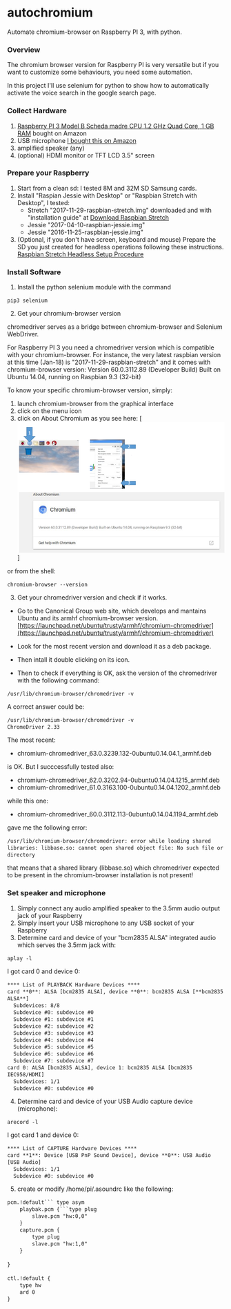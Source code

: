 # autochromium

Automate chromium-browser on Raspberry PI 3, with python.

### Overview
The chromium browser version for Raspberry PI is very versatile but if you want to customize some behaviours, you need some automation.

In this project I'll use selenium for python to show how to automatically activate the voice search in the google search page.

### Collect Hardware
1. [Raspberry PI 3 Model B Scheda madre CPU 1.2 GHz Quad Core, 1 GB RAM](https://www.amazon.it/gp/product/B01CD5VC92/ref=oh_aui_search_detailpage?ie=UTF8&psc=1) bought on Amazon
2. USB microphone [I bought this on Amazon](https://www.amazon.it/Microfono-Piccolo-desktop-Discorso-registrazione/dp/B00XU1GHO4/ref=sr_1_5?s=electronics&ie=UTF8&qid=1517425711&sr=1-5&keywords=microfono+usb)
3. amplified speaker (any)
4. (optional) HDMI monitor or TFT LCD 3.5" screen

### Prepare your Raspberry
1. Start from a clean sd: I tested 8M and 32M SD Samsung cards.
2. Install "Raspian Jessie with Desktop" or "Raspbian Stretch with Desktop", I tested:
   - Stretch "2017-11-29-raspbian-stretch.img" downloaded and with "installation guide" at [Download Raspbian Stretch](https://www.raspberrypi.org/downloads/raspbian/)
   - Jessie "2017-04-10-raspbian-jessie.img"
   - Jessie "2016-11-25-raspbian-jessie.img"
3. (Optional, if you don't have screen, keyboard and mouse) Prepare the SD you just created for headless operations following these instructions. [
Raspbian Stretch Headless Setup Procedure](https://www.raspberrypi.org/forums/viewtopic.php?t=191252) 

### Install Software

1. Install the python selenium module with the command
```
pip3 selenium
```

2. Get your chromium-browser version

chromedriver serves as a bridge between chromium-browser and Selenium WebDriver.

For Raspberry PI 3 you need a chromedriver version which is compatible with your chromium-browser.
For instance, the very latest raspbian version at this time (Jan-18) is "2017-11-29-raspbian-stretch" and it comes with chromium-browser version: 
Version 60.0.3112.89 (Developer Build) Built on Ubuntu 14.04, running on Raspbian 9.3 (32-bit)

To know your specific chromium-browser version, simply:
1. launch chromium-browser from the graphical interface 
2. click on the menu icon
3. click on About Chromium as you see here:
[![](https://github.com/guido57/autochromium/blob/master/chromium-browser-v.PNG)]

or from the shell:
```
chromium-browser --version
```

3. Get your chromedriver version and check if it works.

- Go to the Canonical Group web site, which develops and mantains Ubuntu and its armhf chromium-browser version. 
[https://launchpad.net/ubuntu/trusty/armhf/chromium-chromedriver](https://launchpad.net/ubuntu/trusty/armhf/chromium-chromedriver)

- Look for the most recent version and download it as a deb package.
- Then intall it double clicking on its icon.
- Then to check if everything is OK, ask the version of the chromedriver with the following command:
```
/usr/lib/chromium-browser/chromedriver -v
```
A correct answer could be:
```
/usr/lib/chromium-browser/chromedriver -v
ChromeDriver 2.33
```

The most recent:
- chromium-chromedriver_63.0.3239.132-0ubuntu0.14.04.1_armhf.deb

is OK. But I succcessfully tested also:
- chromium-chromedriver_62.0.3202.94-0ubuntu0.14.04.1215_armhf.deb
- chromium-chromedriver_61.0.3163.100-0ubuntu0.14.04.1202_armhf.deb

while this one:
- chromium-chromedriver_60.0.3112.113-0ubuntu0.14.04.1194_armhf.deb 

gave me the following error:
```
/usr/lib/chromium-browser/chromedriver: error while loading shared libraries: libbase.so: cannot open shared object file: No such file or directory
```
that means that a shared library (libbase.so) which chromedriver expected to be present in the chromium-browser installation is not present!


### Set speaker and microphone
1. Simply connect any audio amplified speaker to the 3.5mm audio output jack of your Raspberry
2. Simply insert your USB microphone to any USB socket of your Raspberry
3. Determine card and device of your "bcm2835 ALSA" integrated audio which serves the 3.5mm jack with:
```
aplay -l
```
I got card 0 and device 0:
```
**** List of PLAYBACK Hardware Devices ****
card **0**: ALSA [bcm2835 ALSA], device **0**: bcm2835 ALSA [**bcm2835 ALSA**]
  Subdevices: 8/8
  Subdevice #0: subdevice #0
  Subdevice #1: subdevice #1
  Subdevice #2: subdevice #2
  Subdevice #3: subdevice #3
  Subdevice #4: subdevice #4
  Subdevice #5: subdevice #5
  Subdevice #6: subdevice #6
  Subdevice #7: subdevice #7
card 0: ALSA [bcm2835 ALSA], device 1: bcm2835 ALSA [bcm2835 IEC958/HDMI]
  Subdevices: 1/1
  Subdevice #0: subdevice #0
```

4. Determine card and device of your USB Audio capture device (microphone):
```
arecord -l
```
I got card 1 and device 0:
```
**** List of CAPTURE Hardware Devices ****
card **1**: Device [USB PnP Sound Device], device **0**: USB Audio [USB Audio]
  Subdevices: 1/1
  Subdevice #0: subdevice #0
```

5. create or modify /home/pi/.asoundrc like the following:
```
pcm.!default```	type asym
	playbak.pcm {```type plug
		slave.pcm "hw:0,0"
	}
	capture.pcm {
		type plug
		slave.pcm "hw:1,0"
	}

}

ctl.!default {
	type hw
	ard 0
}
```

